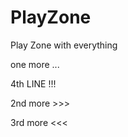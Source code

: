 PlayZone
========

Play Zone with everything

one more ...

4th LINE !!!

2nd more >>>

3rd more <<<
